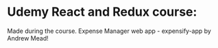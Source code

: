 # Udemy React and Redux course:
Made during the course.
Expense Manager web app - expensify-app by Andrew Mead!